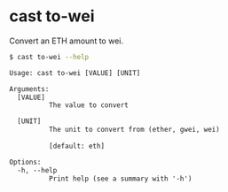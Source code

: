 # cast to-wei

Convert an ETH amount to wei.

```bash
$ cast to-wei --help
```

```txt
Usage: cast to-wei [VALUE] [UNIT]

Arguments:
  [VALUE]
          The value to convert

  [UNIT]
          The unit to convert from (ether, gwei, wei)
          
          [default: eth]

Options:
  -h, --help
          Print help (see a summary with '-h')
```